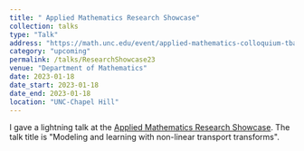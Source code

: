 ```yaml
---
title: " Applied Mathematics Research Showcase"
collection: talks
type: "Talk"
address: "https://math.unc.edu/event/applied-mathematics-colloquium-tba/"
category: "upcoming"
permalink: /talks/ResearchShowcase23
venue: "Department of Mathematics"
date: 2023-01-18
date_start: 2023-01-18
date_end: 2023-01-18
location: "UNC-Chapel Hill"
---
```

I gave a lightning talk at the [Applied Mathematics Research Showcase](https://math.unc.edu/event/applied-mathematics-colloquium-tba/). The talk title is "Modeling and learning with non-linear transport transforms".
